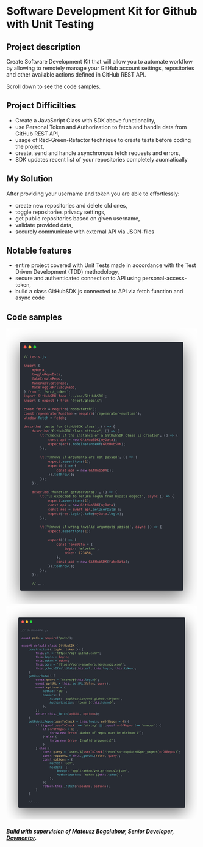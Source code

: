 # Software Development Kit for Github with Unit Testing

## Project description

Create Software Development Kit that will allow you to automate workflow by allowing to remotely manage your GitHub account settings, repositories and other available actions defined in GitHub REST API.  

Scroll down to see the code samples.

## Project Difficilties
- Create a JavaScript Class with SDK above functionality, 
- use Personal Token and Authorization to fetch and handle data from GitHub REST API,
- usage of Red-Green-Refactor technique to create tests before coding the project,
- create, send and handle asynchronous fetch requests and errors,
- SDK updates recent list of your repositories completely auomatically

## My Solution

After providing your username and token you are able to effortlessly:

- create new repositories and delete old ones,
- toggle repositories privacy settings,
- get public repositories based on given username,
- validate provided data,
- securely communicate with external API via JSON-files


## Notable features

- entire project covered with Unit Tests made in accordance with the Test Driven Development (TDD) methodology,
- secure and authenticated connection to API using personal-access-token,
- build a class GitHubSDK.js connected to API via fetch function and async code

## Code samples  
<img src="./public/testing-tests.png" alt="testing-tests" width="500px"/> 
<img src="./public/testing-class.png" alt="testing-class" width="500px"/>

##### Build with supervision of Mateusz Bogolubow, Senior Developer, [Devmentor](www.devmentor.pl).